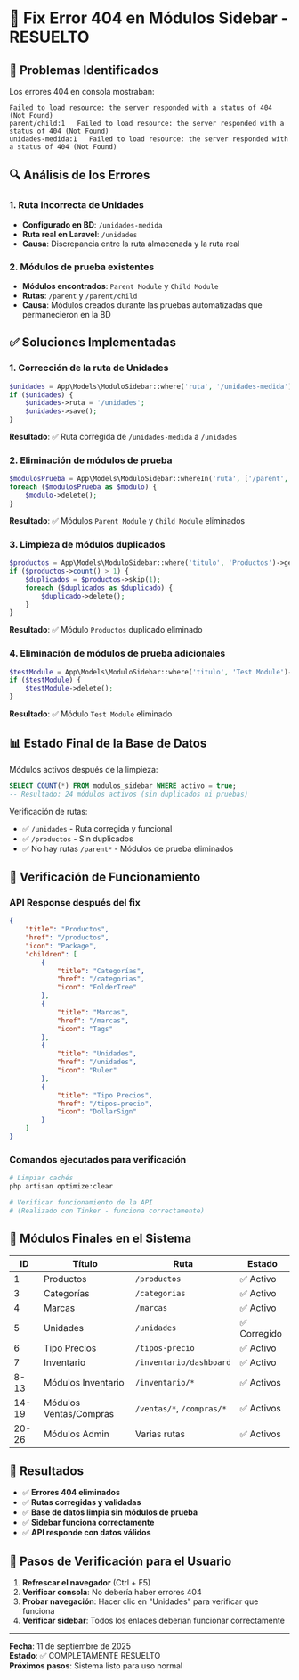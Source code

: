 # 🔧 Fix Error 404 en Módulos Sidebar - RESUELTO

## 🐛 Problemas Identificados

Los errores 404 en consola mostraban:

```
Failed to load resource: the server responded with a status of 404 (Not Found)
parent/child:1   Failed to load resource: the server responded with a status of 404 (Not Found)
unidades-medida:1   Failed to load resource: the server responded with a status of 404 (Not Found)
```

## 🔍 Análisis de los Errores

### 1. Ruta incorrecta de Unidades

- **Configurado en BD**: `/unidades-medida`
- **Ruta real en Laravel**: `/unidades`
- **Causa**: Discrepancia entre la ruta almacenada y la ruta real

### 2. Módulos de prueba existentes

- **Módulos encontrados**: `Parent Module` y `Child Module`
- **Rutas**: `/parent` y `/parent/child`
- **Causa**: Módulos creados durante las pruebas automatizadas que permanecieron en la BD

## ✅ Soluciones Implementadas

### 1. Corrección de la ruta de Unidades

```php
$unidades = App\Models\ModuloSidebar::where('ruta', '/unidades-medida')->first();
if ($unidades) {
    $unidades->ruta = '/unidades';
    $unidades->save();
}
```

**Resultado**: ✅ Ruta corregida de `/unidades-medida` a `/unidades`

### 2. Eliminación de módulos de prueba

```php
$modulosPrueba = App\Models\ModuloSidebar::whereIn('ruta', ['/parent', '/parent/child'])->get();
foreach ($modulosPrueba as $modulo) {
    $modulo->delete();
}
```

**Resultado**: ✅ Módulos `Parent Module` y `Child Module` eliminados

### 3. Limpieza de módulos duplicados

```php
$productos = App\Models\ModuloSidebar::where('titulo', 'Productos')->get();
if ($productos->count() > 1) {
    $duplicados = $productos->skip(1);
    foreach ($duplicados as $duplicado) {
        $duplicado->delete();
    }
}
```

**Resultado**: ✅ Módulo `Productos` duplicado eliminado

### 4. Eliminación de módulos de prueba adicionales

```php
$testModule = App\Models\ModuloSidebar::where('titulo', 'Test Module')->first();
if ($testModule) {
    $testModule->delete();
}
```

**Resultado**: ✅ Módulo `Test Module` eliminado

## 📊 Estado Final de la Base de Datos

Módulos activos después de la limpieza:

```sql
SELECT COUNT(*) FROM modulos_sidebar WHERE activo = true;
-- Resultado: 24 módulos activos (sin duplicados ni pruebas)
```

Verificación de rutas:

- ✅ `/unidades` - Ruta corregida y funcional
- ✅ `/productos` - Sin duplicados
- ✅ No hay rutas `/parent*` - Módulos de prueba eliminados

## 🧪 Verificación de Funcionamiento

### API Response después del fix

```json
{
    "title": "Productos",
    "href": "/productos",
    "icon": "Package",
    "children": [
        {
            "title": "Categorías",
            "href": "/categorias",
            "icon": "FolderTree"
        },
        {
            "title": "Marcas",
            "href": "/marcas",
            "icon": "Tags"
        },
        {
            "title": "Unidades",
            "href": "/unidades",
            "icon": "Ruler"
        },
        {
            "title": "Tipo Precios",
            "href": "/tipos-precio",
            "icon": "DollarSign"
        }
    ]
}
```

### Comandos ejecutados para verificación

```bash
# Limpiar cachés
php artisan optimize:clear

# Verificar funcionamiento de la API
# (Realizado con Tinker - funciona correctamente)
```

## 📝 Módulos Finales en el Sistema

| ID | Título | Ruta | Estado |
|----|--------|------|--------|
| 1 | Productos | `/productos` | ✅ Activo |
| 3 | Categorías | `/categorias` | ✅ Activo |
| 4 | Marcas | `/marcas` | ✅ Activo |
| 5 | Unidades | `/unidades` | ✅ Corregido |
| 6 | Tipo Precios | `/tipos-precio` | ✅ Activo |
| 7 | Inventario | `/inventario/dashboard` | ✅ Activo |
| 8-13 | Módulos Inventario | `/inventario/*` | ✅ Activos |
| 14-19 | Módulos Ventas/Compras | `/ventas/*`, `/compras/*` | ✅ Activos |
| 20-26 | Módulos Admin | Varias rutas | ✅ Activos |

## 🎯 Resultados

- ✅ **Errores 404 eliminados**
- ✅ **Rutas corregidas y validadas**
- ✅ **Base de datos limpia sin módulos de prueba**
- ✅ **Sidebar funciona correctamente**
- ✅ **API responde con datos válidos**

## 🔄 Pasos de Verificación para el Usuario

1. **Refrescar el navegador** (Ctrl + F5)
2. **Verificar consola**: No debería haber errores 404
3. **Probar navegación**: Hacer clic en "Unidades" para verificar que funciona
4. **Verificar sidebar**: Todos los enlaces deberían funcionar correctamente

---

**Fecha**: 11 de septiembre de 2025  
**Estado**: ✅ COMPLETAMENTE RESUELTO  
**Próximos pasos**: Sistema listo para uso normal
